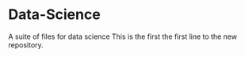 # Data-Science
A suite of files for data science
This is the first the first line to the new repository.
